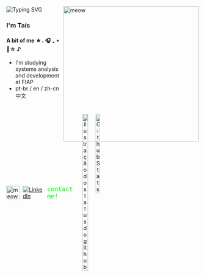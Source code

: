 <img align="right" alt="meow" width="355" src="https://github.com/user-attachments/assets/6927bb73-7ce4-4d75-958b-5a6b1ce77db8">

  <img src="https://readme-typing-svg.herokuapp.com?font=Fira+Code&pause=100&color=00FF00&width=435&lines=%5B~%5D%24+whoami" alt="Typing SVG" />

### I'm Taís 
 
#### A bit of me  ★⸜ 🎧 ₊ ⋆ 🎸☆ ♪
-  I'm studying systems analysis and development at FIAP 
-  pt-br / en / zh-cn 中文

#
<div align="left" style="display: flex; align-items: center; gap: 8px;">
  <img src="https://github.com/user-attachments/assets/de7f3da3-f852-496f-8595-ebe64e585963" width="35" alt="meow" />
  <a href="https://www.linkedin.com/in/taísx/">
    <img src="https://img.shields.io/badge/LinkedIn-0077B5?style=for-the-badge&logo=linkedin&logoColor=white" alt="LinkedIn" />
  </a>
  <div style="font-family: 'Fira Code', monospace; font-size: 16px; color: #00ff00;">
    contact me!
  </div
</div>

#
<div align="center">  
 <img align="left" src="https://github-readme-stats.vercel.app/api?username=ykxtais&show_icons=true&title_color=F57F7F&icon_color=36C0C5&bg_color=ff00&hide_border=True&count_private=true" width="45%" alt="ilustração do status do github">
 <img align="left" src="https://github-readme-stats.vercel.app/api/top-langs/?username=ykxtais&layout=compact&bg_color=ff00&title_color=F57F7F&hide_border=True&include_all_commits=true&count_private=true&hide=jupyter%20notebook&langs_count=10" width="40%" alt="Github Stats"/>
</div>

